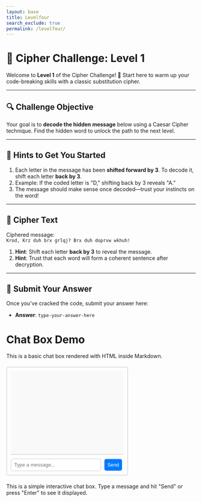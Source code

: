 ```yaml
---
layout: base 
title: Levelfour 
search_exclude: true
permalink: /levelfour/
---
```


# 🔐 **Cipher Challenge: Level 1**

Welcome to **Level 1** of the Cipher Challenge! 🧩 Start here to warm up your code-breaking skills with a classic substitution cipher.

---

## 🔍 **Challenge Objective**

Your goal is to **decode the hidden message** below using a Caesar Cipher technique. Find the hidden word to unlock the path to the next level.

---

## 🧩 **Hints to Get You Started**

1. Each letter in the message has been **shifted forward by 3**. To decode it, shift each letter **back by 3**.
2. Example: If the coded letter is "D," shifting back by 3 reveals "A."
3. The message should make sense once decoded—trust your instincts on the word!

---

## 🔢 **Cipher Text**

Ciphered message:  
`Krod, Krz duh brx grlqj? Brx duh doprvw wkhuh!`

1. **Hint**: Shift each letter **back by 3** to reveal the message.
2. **Hint**: Trust that each word will form a coherent sentence after decryption.

---

## 📝 **Submit Your Answer**

Once you’ve cracked the code, submit your answer here:


- **Answer**: `type-your-answer-here`







# Chat Box Demo

This is a basic chat box rendered with HTML inside Markdown.

<div id="chat-container" style="width: 300px; margin: 20px 0; border: 2px solid #ddd; border-radius: 5px; padding: 10px; font-family: Arial, sans-serif;">
  <div id="chat-box" style="height: 200px; overflow-y: scroll; border-bottom: 2px solid #ddd; margin-bottom: 10px; padding: 10px; background-color: #f9f9f9;">
    <div id="chat-messages"></div>
  </div>
  <input type="text" id="chat-input" placeholder="Type a message..." style="width: calc(100% - 60px); padding: 8px; margin-right: 5px; border: 1px solid #ccc; border-radius: 5px;" />
  <button id="send-button" style="padding: 8px; background-color: #007bff; color: white; border: none; border-radius: 5px;">Send</button>
</div>

<script>
  const chatMessages = document.getElementById('chat-messages');
  const chatInput = document.getElementById('chat-input');
  const sendButton = document.getElementById('send-button');
  const correctAnswer = 'Hold, How are you doing? You are almost there!'; // Define the correct answer here

  function addMessage(text, className) {
    const messageElement = document.createElement('div');
    messageElement.className = className;
    messageElement.textContent = text;
    messageElement.style.margin = '5px 0';
    messageElement.style.padding = '5px';
    messageElement.style.borderRadius = '5px';
    messageElement.style.backgroundColor = className === 'user-message' ? 'black' : 'red';
    chatMessages.appendChild(messageElement);
    chatMessages.scrollTop = chatMessages.scrollHeight;
  }

function addCorrectMessage(text, className) {
    const messageElement = document.createElement('div');
    messageElement.className = className;
    messageElement.textContent = text;
    messageElement.style.margin = '5px 0';
    messageElement.style.padding = '5px';
    messageElement.style.borderRadius = '5px';
    messageElement.style.backgroundColor = className === 'user-message' ? 'black' : 'green';
    chatMessages.appendChild(messageElement);
    chatMessages.scrollTop = chatMessages.scrollHeight;
  }

  sendButton.addEventListener('click', () => {
    const userMessage = chatInput.value.trim();
    if (userMessage) {
      addMessage(`Your answer is: ${userMessage}`, 'user-message');
      chatInput.value = '';

      // Check if the message is correct
      if (userMessage === correctAnswer) {
        setTimeout(() => {
          
          addCorrectMessage("Correct answer! Now you can move on!", 'bot-message');
        }, 1000);
      } else {
        setTimeout(() => {
          addMessage("Try again!", 'bot-message');
        }, 1000);
      }
    }
  });

  chatInput.addEventListener('keypress', (e) => {
    if (e.key === 'Enter') sendButton.click();
  });
</script>


This is a simple interactive chat box. Type a message and hit "Send" or press "Enter" to see it displayed.
